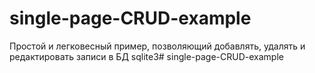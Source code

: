# single-page-CRUD-example
Простой и легковесный пример, позволяющий добавлять, удалять и редактировать записи в БД sqlite3# single-page-CRUD-example
